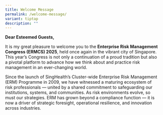 ```yaml
---
title: Welcome Message
permalink: /welcome-message/
variant: tiptap
description: ""
---
```

<p></p>
<p><strong>Dear Esteemed Guests,</strong>
</p>
<p></p>
<p>It is my great pleasure to welcome you to the <strong>Enterprise Risk Management Congress (ERMCS) 2025</strong>,
held once again in the vibrant city of Singapore. This year’s Congress
is not only a continuation of a proud tradition but also a pivotal platform
to advance how we think about and practice risk management in an ever-changing
world.</p>
<p></p>
<p>Since the launch of SingHealth’s Cluster-wide Enterprise Risk Management
(ERM) Programme in 2009, we have witnessed a maturing ecosystem of risk
professionals — united by a shared commitment to safeguarding our institutions,
systems, and communities. As risk environments evolve, so must our strategies.
ERM has grown beyond a compliance function — it is now a driver of strategic
foresight, operational resilience, and innovation across industries.</p>